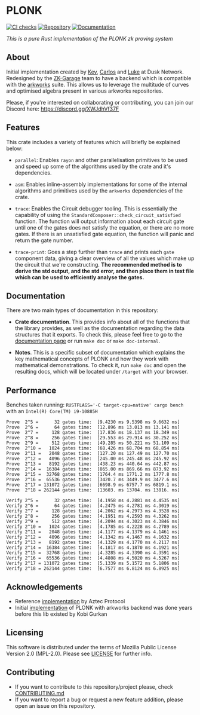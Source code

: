 # PLONK
[![CI checks](https://github.com/ZK-Garage/plonk/actions/workflows/ci.yml/badge.svg)](https://github.com/ZK-Garage/plonk/actions/workflows/ci.yml)
[![Repository](https://img.shields.io/badge/github-plonk-blueviolet?logo=github)](https://github.com/ZK-Garage/plonk)
[![Documentation](https://img.shields.io/badge/docs-plonk-blue?logo=rust)](https://docs.rs/plonk/)

_This is a pure Rust implementation of the PLONK zk proving system_

## About

Initial implementation created by [Kev](https://github.com/kevaundray), [Carlos](https://github.com/CPerezz) and [Luke](https://github.com/LukePearson1) at Dusk Network. Redesigned by the [ZK-Garage](https://github.com/ZK-Garage) team to have a backend which is compatible with the [arkworks](https://github.com/arkworks-rs) suite. This allows us to leverage the multitude of curves and optimised algebra present in various arkworks repositories.

Please, if you're interested on collaborating or contributing, you can join our Discord here: <https://discord.gg/XWJdhVf37F>

## Features

This crate includes a variety of features which will briefly be explained below:

- `parallel`: Enables `rayon` and other parallelisation primitives to be used and speed up some of the algorithms used by the crate and it's dependencies.

- `asm`: Enables inline-assembly implementations for some of the internal algorithms and primitives used by the `arkworks` dependencies of the crate.

- `trace`: Enables the Circuit debugger tooling. This is essentially the capability of using the `StandardComposer::check_circuit_satisfied` function. The function will output information about each circuit gate until one of the gates does not satisfy the equation, or there are no more gates. If there is an unsatisfied gate equation, the function will panic and return the gate number.

- `trace-print`: Goes a step further than `trace` and prints each `gate` component data, giving a clear overview of all the values which make up the circuit that we're constructing. __The recommended method is to derive the std output, and the std error, and then place them in text file which can be used to efficiently analyse the gates.__

## Documentation

There are two main types of documentation in this repository:

- **Crate documentation**. This provides info about all of the functions that the library provides, as well
  as the documentation regarding the data structures that it exports. To check this, please feel free to go to
  the [documentation page](https://docs.rs/ark-plonk/) or run `make doc` or `make doc-internal`.

- **Notes**. This is a specific subset of documentation which explains the key mathematical concepts
  of PLONK and how they work with mathematical demonstrations. To check it, run `make doc` and open the resulting docs,
  which will be located under `/target` with your browser.

## Performance

Benches taken running: `RUSTFLAGS='-C target-cpu=native' cargo bench` with an `Intel(R) Core(TM) i9-10885H`

```
Prove  2^5 =      32 gates time:  [9.4230 ms 9.5398 ms 9.6632 ms]
Prove  2^6 =      64 gates time:  [12.896 ms 13.013 ms 13.141 ms]
Prove  2^7 =     128 gates time:  [17.836 ms 18.137 ms 18.349 ms]
Prove  2^8 =     256 gates time:  [29.553 ms 29.914 ms 30.252 ms]
Prove  2^9 =     512 gates time:  [49.285 ms 50.221 ms 51.109 ms]
Prove  2^10 =   1024 gates time:  [68.426 ms 68.704 ms 68.854 ms]
Prove  2^11 =   2048 gates time:  [127.20 ms 127.49 ms 127.70 ms]
Prove  2^12 =   4096 gates time:  [245.00 ms 245.48 ms 245.92 ms]
Prove  2^13 =   8192 gates time:  [438.23 ms 440.64 ms 442.87 ms]
Prove  2^14 =  16384 gates time:  [865.00 ms 869.66 ms 873.92 ms]
Prove  2^15 =  32768 gates time:  [1764.4 ms 1771.2 ms 1777.8 ms]
Prove  2^16 =  65536 gates time:  [3420.7 ms 3449.9 ms 3477.6 ms]
Prove  2^17 = 131072 gates time:  [6698.9 ms 6757.7 ms 6819.1 ms]
Prove  2^18 = 262144 gates time:  [13603. ms 13704. ms 13816. ms]

Verify 2^5 =      32 gates time:  [4.1958 ms 4.2881 ms 4.4535 ms]
Verify 2^6 =      64 gates time:  [4.2475 ms 4.2781 ms 4.3019 ms]
Verify 2^7 =     128 gates time:  [4.2062 ms 4.2973 ms 4.3528 ms]
Verify 2^8 =     256 gates time:  [4.1951 ms 4.2593 ms 4.3262 ms]
Verify 2^9 =     512 gates time:  [4.2094 ms 4.3023 ms 4.3846 ms]
Verify 2^10 =   1024 gates time:  [4.1785 ms 4.2228 ms 4.2789 ms]
Verify 2^11 =   2048 gates time:  [4.1177 ms 4.1379 ms 4.1461 ms]
Verify 2^12 =   4096 gates time:  [4.1342 ms 4.1467 ms 4.1632 ms]
Verify 2^13 =   8192 gates time:  [4.1329 ms 4.1770 ms 4.2117 ms]
Verify 2^14 =  16384 gates time:  [4.1817 ms 4.1870 ms 4.1921 ms]
Verify 2^15 =  32768 gates time:  [4.3285 ms 4.3390 ms 4.3591 ms]
Verify 2^16 =  65536 gates time:  [4.4808 ms 4.5020 ms 4.5267 ms]
Verify 2^17 = 131072 gates time:  [5.1339 ms 5.1572 ms 5.1806 ms]
Verify 2^18 = 262144 gates time:  [6.7577 ms 6.8124 ms 6.8925 ms]
```

## Acknowledgements

- Reference [implementation](https://github.com/AztecProtocol/barretenberg) by Aztec Protocol
- Initial [implementation](https://github.com/kobigurk/plonk/tree/kobigurk/port_to_zexe) of PLONK with arkworks backend was done years before this lib existed by Kobi Gurkan

## Licensing

This software is distributed under the terms of Mozilla Public License Version 2.0 (MPL-2.0). Please see [LICENSE](https://github.com/dusk-network/plonk/blob/master/LICENSE) for further info.

## Contributing
- If you want to contribute to this repository/project please, check [CONTRIBUTING.md](./CONTRIBUTING.md)
- If you want to report a bug or request a new feature addition, please open an issue on this repository.

